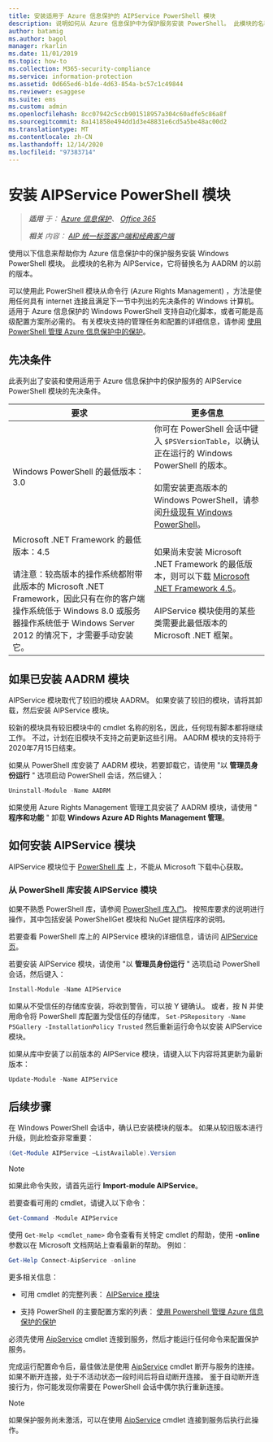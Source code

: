 ```yaml
---
title: 安装适用于 Azure 信息保护的 AIPService PowerShell 模块
description: 说明如何从 Azure 信息保护中为保护服务安装 PowerShell。 此模块的名称为 AIPService。
author: batamig
ms.author: bagol
manager: rkarlin
ms.date: 11/01/2019
ms.topic: how-to
ms.collection: M365-security-compliance
ms.service: information-protection
ms.assetid: 0d665ed6-b1de-4d63-854a-bc57c1c49844
ms.reviewer: esaggese
ms.suite: ems
ms.custom: admin
ms.openlocfilehash: 8cc07942c5ccb901518957a304c60adfe5c86a8f
ms.sourcegitcommit: 8a141858e494dd1d3e48831e6cd5a5be48ac00d2
ms.translationtype: MT
ms.contentlocale: zh-CN
ms.lasthandoff: 12/14/2020
ms.locfileid: "97383714"
---
```

# <a name="installing-the-aipservice-powershell-module"></a>安装 AIPService PowerShell 模块

>***适用** 于： [Azure 信息保护](https://azure.microsoft.com/pricing/details/information-protection)、 [Office 365](https://download.microsoft.com/download/E/C/F/ECF42E71-4EC0-48FF-AA00-577AC14D5B5C/Azure_Information_Protection_licensing_datasheet_EN-US.pdf)*
>
>***相关** 内容： [AIP 统一标签客户端和经典客户端](faqs.md#whats-the-difference-between-the-azure-information-protection-classic-and-unified-labeling-clients)*

使用以下信息来帮助你为 Azure 信息保护中的保护服务安装 Windows PowerShell 模块。 此模块的名称为 AIPService，它将替换名为 AADRM 的以前的版本。

可以使用此 PowerShell 模块从命令行 (Azure Rights Management) ，方法是使用任何具有 internet 连接且满足下一节中列出的先决条件的 Windows 计算机。 适用于 Azure 信息保护的 Windows PowerShell 支持自动化脚本，或者可能是高级配置方案所必需的。 有关模块支持的管理任务和配置的详细信息，请参阅 [使用 PowerShell 管理 Azure 信息保护中的保护](administer-powershell.md)。

## <a name="prerequisites"></a>先决条件

此表列出了安装和使用适用于 Azure 信息保护中的保护服务的 AIPService PowerShell 模块的先决条件。

|要求|更多信息|
|---------------|--------------------|
|Windows PowerShell 的最低版本：3.0|你可在 PowerShell 会话中键入 `$PSVersionTable`，以确认正在运行的 Windows PowerShell 的版本。 <br /><br /> 如需安装更高版本的 Windows PowerShell，请参阅[升级现有 Windows PowerShell](/powershell/scripting/setup/installing-windows-powershell#upgrading-existing-windows-powershell)。|
|Microsoft .NET Framework 的最低版本：4.5<br /><br />请注意：较高版本的操作系统都附带此版本的 Microsoft .NET Framework，因此只有在你的客户端操作系统低于 Windows 8.0 或服务器操作系统低于 Windows Server 2012 的情况下，才需要手动安装它。|如果尚未安装 Microsoft .NET Framework 的最低版本，则可以下载 [Microsoft .NET Framework 4.5](https://www.microsoft.com/download/details.aspx?id=30653)。<br /><br />AIPService 模块使用的某些类需要此最低版本的 Microsoft .NET 框架。|

## <a name="if-you-have-the-aadrm-module-installed"></a>如果已安装 AADRM 模块

AIPService 模块取代了较旧的模块 AADRM。 如果安装了较旧的模块，请将其卸载，然后安装 AIPService 模块。

较新的模块具有较旧模块中的 cmdlet 名称的别名，因此，任何现有脚本都将继续工作。 不过，计划在旧模块不支持之前更新这些引用。 AADRM 模块的支持将于2020年7月15日结束。

如果从 PowerShell 库安装了 AADRM 模块，若要卸载它，请使用 "以 **管理员身份运行** " 选项启动 PowerShell 会话，然后键入：

```PowerShell
Uninstall-Module -Name AADRM
```

如果使用 Azure Rights Management 管理工具安装了 AADRM 模块，请使用 " **程序和功能** " 卸载 **Windows Azure AD Rights Management 管理**。

## <a name="how-to-install-the-aipservice-module"></a>如何安装 AIPService 模块

AIPService 模块位于 [PowerShell 库](https://www.powershellgallery.com/) 上，不能从 Microsoft 下载中心获取。

### <a name="to-install-the-aipservice-module-from-the-powershell-gallery"></a>从 PowerShell 库安装 AIPService 模块

如果不熟悉 PowerShell 库，请参阅 [PowerShell 库入门](/powershell/scripting/gallery/getting-started)。 按照库要求的说明进行操作，其中包括安装 PowerShellGet 模块和 NuGet 提供程序的说明。

若要查看 PowerShell 库上的 AIPService 模块的详细信息，请访问 [AIPService 页](https://www.powershellgallery.com/packages/AIPService)。

若要安装 AIPService 模块，请使用 "以 **管理员身份运行** " 选项启动 PowerShell 会话，然后键入：

```PowerShell
Install-Module -Name AIPService
```

如果从不受信任的存储库安装，将收到警告，可以按 Y 键确认。 或者，按 N 并使用命令将 PowerShell 库配置为受信任的存储库， `Set-PSRepository -Name PSGallery -InstallationPolicy Trusted` 然后重新运行命令以安装 AIPService 模块。  

如果从库中安装了以前版本的 AIPService 模块，请键入以下内容将其更新为最新版本：

```PowerShell
Update-Module -Name AIPService
```

## <a name="next-steps"></a>后续步骤

在 Windows PowerShell 会话中，确认已安装模块的版本。 如果从较旧版本进行升级，则此检查非常重要：

```PowerShell
(Get-Module AIPService –ListAvailable).Version
```

> [!NOTE]
> 如果此命令失败，请首先运行 **Import-module AIPService**。
> 

若要查看可用的 cmdlet，请键入以下命令：

```Powershell
Get-Command -Module AIPService
```

使用 `Get-Help <cmdlet_name>` 命令查看有关特定 cmdlet 的帮助，使用 **-online** 参数以在 Microsoft 文档网站上查看最新的帮助。 例如：

```PowerShell
Get-Help Connect-AipService -online
```

更多相关信息：

- 可用 cmdlet 的完整列表： [AIPService 模块](/powershell/module/aipservice/)

- 支持 PowerShell 的主要配置方案的列表： [使用 Powershell 管理 Azure 信息保护的保护](administer-powershell.md)

必须先使用 [AipService](/powershell/module/aipservice/connect-aipservice) cmdlet 连接到服务，然后才能运行任何命令来配置保护服务。

完成运行配置命令后，最佳做法是使用 [AipService](/powershell/module/aipservice/disconnect-aipservice) cmdlet 断开与服务的连接。 如果不断开连接，处于不活动状态一段时间后将自动断开连接。 鉴于自动断开连接行为，你可能发现你需要在 PowerShell 会话中偶尔执行重新连接。

> [!NOTE]
> 如果保护服务尚未激活，可以在使用 [AipService](/powershell/module/aipservice/enable-aipservice) cmdlet 连接到服务后执行此操作。